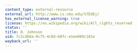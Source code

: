 ```yaml
---
content_type: external-resource
external_url: http://www.cs.cmu.edu/%7Edbj/
has_external_license_warning: true
license: https://en.wikipedia.org/wiki/All_rights_reserved
status: ''
title: D. Johnson
uid: 7c2cdb8a-0c75-4c0d-b0fc-e1ee089c181e
wayback_url: ''
---
```

